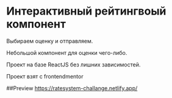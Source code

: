 # Интерактивный рейтингвоый компонент
Выбираем оценку и отправляем.

Небольшой компонент для оценки чего-либо.

Проект на базе ReactJS без лишних зависимостей. 

Проект взят с frontendmentor

##Preview
https://ratesystem-challange.netlify.app/
